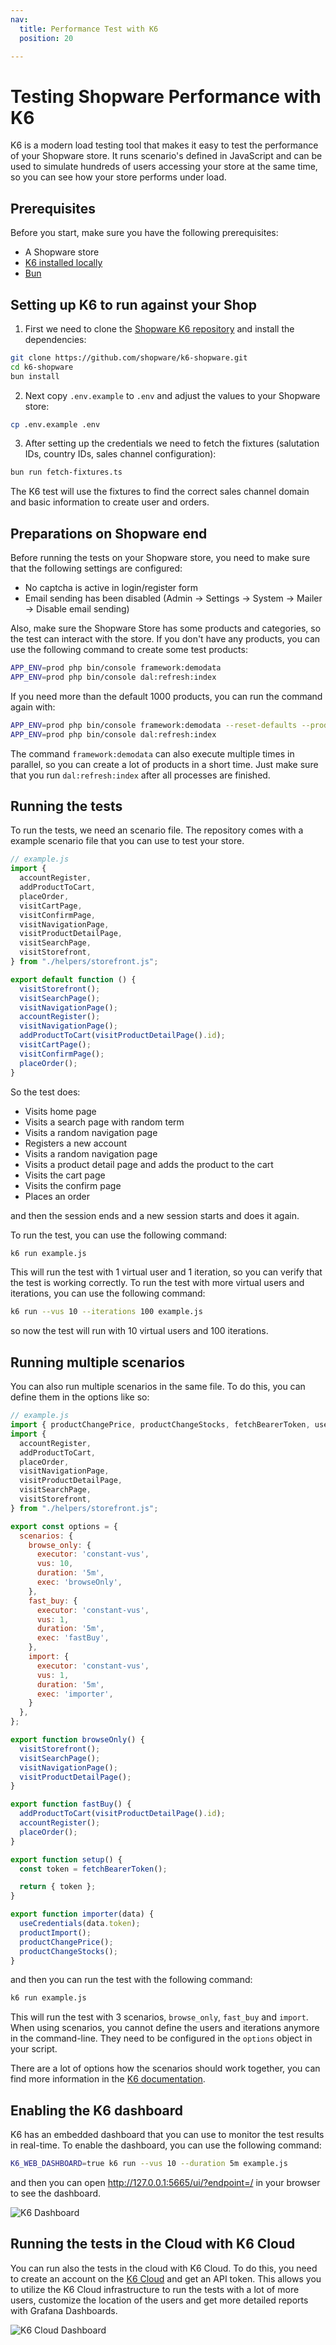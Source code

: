 ```yaml
---
nav:
  title: Performance Test with K6
  position: 20

---
```


# Testing Shopware Performance with K6

K6 is a modern load testing tool that makes it easy to test the performance of your Shopware store. It runs scenario's defined in JavaScript and can be used to simulate hundreds of users accessing your store at the same time, so you can see how your store performs under load.

## Prerequisites

Before you start, make sure you have the following prerequisites:

- A Shopware store
- [K6 installed locally](https://github.com/grafana/k6/releases)
- [Bun](https://bun.sh/)

## Setting up K6 to run against your Shop

1. First we need to clone the [Shopware K6 repository](https://github.com/shopware/k6-shopware) and install the dependencies:

```bash
git clone https://github.com/shopware/k6-shopware.git
cd k6-shopware
bun install
```

2. Next copy `.env.example` to `.env` and adjust the values to your Shopware store:

```bash
cp .env.example .env
```

3. After setting up the credentials we need to fetch the fixtures (salutation IDs, country IDs, sales channel configuration):

```bash
bun run fetch-fixtures.ts
```

The K6 test will use the fixtures to find the correct sales channel domain and basic information to create user and orders.

## Preparations on Shopware end

Before running the tests on your Shopware store, you need to make sure that the following settings are configured:

- No captcha is active in login/register form
- Email sending has been disabled (Admin -> Settings -> System -> Mailer -> Disable email sending)

Also, make sure the Shopware Store has some products and categories, so the test can interact with the store. If you don't have any products, you can use the following command to create some test products:

```bash
APP_ENV=prod php bin/console framework:demodata
APP_ENV=prod php bin/console dal:refresh:index
```

If you need more than the default 1000 products, you can run the command again with:

```bash
APP_ENV=prod php bin/console framework:demodata --reset-defaults --products=5000
APP_ENV=prod php bin/console dal:refresh:index
```

The command `framework:demodata` can also execute multiple times in parallel, so you can create a lot of products in a short time. Just make sure that you run `dal:refresh:index` after all processes are finished.

## Running the tests

To run the tests, we need an scenario file. The repository comes with a example scenario file that you can use to test your store.

```js
// example.js
import {
  accountRegister,
  addProductToCart,
  placeOrder,
  visitCartPage,
  visitConfirmPage,
  visitNavigationPage,
  visitProductDetailPage,
  visitSearchPage,
  visitStorefront,
} from "./helpers/storefront.js";

export default function () {
  visitStorefront();
  visitSearchPage();
  visitNavigationPage();
  accountRegister();
  visitNavigationPage();
  addProductToCart(visitProductDetailPage().id);
  visitCartPage();
  visitConfirmPage();
  placeOrder();
}
```

So the test does:

- Visits home page
- Visits a search page with random term
- Visits a random navigation page
- Registers a new account
- Visits a random navigation page
- Visits a product detail page and adds the product to the cart
- Visits the cart page
- Visits the confirm page
- Places an order

and then the session ends and a new session starts and does it again.

To run the test, you can use the following command:

```bash
k6 run example.js
```

This will run the test with 1 virtual user and 1 iteration, so you can verify that the test is working correctly. To run the test with more virtual users and iterations, you can use the following command:

```bash
k6 run --vus 10 --iterations 100 example.js
```

so now the test will run with 10 virtual users and 100 iterations.

## Running multiple scenarios

You can also run multiple scenarios in the same file. To do this, you can define them in the options like so:

```js
// example.js
import { productChangePrice, productChangeStocks, fetchBearerToken, useCredentials, productImport } from "./helpers/api.js";
import {
  accountRegister,
  addProductToCart,
  placeOrder,
  visitNavigationPage,
  visitProductDetailPage,
  visitSearchPage,
  visitStorefront,
} from "./helpers/storefront.js";

export const options = {
  scenarios: {
    browse_only: {
      executor: 'constant-vus',
      vus: 10,
      duration: '5m',
      exec: 'browseOnly',
    },
    fast_buy: {
      executor: 'constant-vus',
      vus: 1,
      duration: '5m',
      exec: 'fastBuy',
    },
    import: {
      executor: 'constant-vus',
      vus: 1,
      duration: '5m',
      exec: 'importer',
    }
  },
};

export function browseOnly() {
  visitStorefront();
  visitSearchPage();
  visitNavigationPage();
  visitProductDetailPage();
}

export function fastBuy() {
  addProductToCart(visitProductDetailPage().id);
  accountRegister();
  placeOrder();
}

export function setup() {
  const token = fetchBearerToken();

  return { token };
}

export function importer(data) {
  useCredentials(data.token);
  productImport();
  productChangePrice();
  productChangeStocks();
}
```

and then you can run the test with the following command:

```bash
k6 run example.js
```

This will run the test with 3 scenarios, `browse_only`, `fast_buy` and `import`. When using scenarios, you cannot define the users and iterations anymore in the command-line. They need to be configured in the `options` object in your script.

There are a lot of options how the scenarios should work together, you can find more information in the [K6 documentation](https://k6.io/docs/using-k6/scenarios/).

## Enabling the K6 dashboard

K6 has an embedded dashboard that you can use to monitor the test results in real-time. To enable the dashboard, you can use the following command:

```bash
K6_WEB_DASHBOARD=true k6 run --vus 10 --duration 5m example.js
```

and then you can open http://127.0.0.1:5665/ui/?endpoint=/ in your browser to see the dashboard.

![K6 Dashboard](../../../assets/k6-dashboard.png)


## Running the tests in the Cloud with K6 Cloud

You can run also the tests in the cloud with K6 Cloud. To do this, you need to create an account on the [K6 Cloud](https://grafana.com/products/cloud/k6/) and get an API token.
This allows you to utilize the K6 Cloud infrastructure to run the tests with a lot of more users, customize the location of the users and get more detailed reports with Grafana Dashboards.

![K6 Cloud Dashboard](../../../assets/k6-cloud.png)

